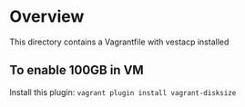 # Overview

This directory contains a Vagrantfile with vestacp installed

## To enable 100GB in VM

Install this plugin: `vagrant plugin install vagrant-disksize`
